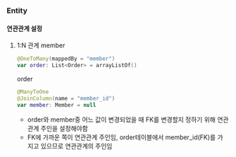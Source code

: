 ### Entity

#### 연관관계 설정

1. 1:N 관계
   member
   ```kt
   @OneToMany(mappedBy = "member")
   var order: List<Order> = arrayListOf()
   ```
   order
   ```kt
   @ManyToOne
   @JoinColumn(name = "member_id")
   var member: Member = null
   ```
   - order와 member중 어느 값이 변경되었을 때 FK를 변경할지 정하기 위해 연관관계 주인을 설정해야함
   - FK에 가까운 쪽이 연관관계 주인임, order테이블에서 member_id(FK)를 가지고 있으므로 연관관계의 주인임
